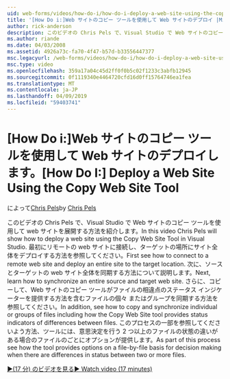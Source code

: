 ```yaml
---
uid: web-forms/videos/how-do-i/how-do-i-deploy-a-web-site-using-the-copy-web-site-tool
title: '[How Do i:]Web サイトのコピー ツールを使用して Web サイトのデプロイ |Microsoft Docs'
author: rick-anderson
description: このビデオの Chris Pels で、Visual Studio で Web サイトのコピー ツールを使用して web サイトを展開する方法を紹介します。 まず、リモートの web サイトに接続する方法を確認し、.
ms.author: riande
ms.date: 04/03/2008
ms.assetid: 4926a73c-fa70-4f47-b57d-b33556447377
msc.legacyurl: /web-forms/videos/how-do-i/how-do-i-deploy-a-web-site-using-the-copy-web-site-tool
msc.type: video
ms.openlocfilehash: 359a17a04c45d2ff0f0b5c02f1233c3abfb12945
ms.sourcegitcommit: 0f1119340e4464720cfd16d0ff15764746ea1fea
ms.translationtype: MT
ms.contentlocale: ja-JP
ms.lasthandoff: 04/09/2019
ms.locfileid: "59403741"
---
```

# <a name="how-do-i-deploy-a-web-site-using-the-copy-web-site-tool"></a><span data-ttu-id="8badf-104">[How Do i:]Web サイトのコピー ツールを使用して Web サイトのデプロイします。</span><span class="sxs-lookup"><span data-stu-id="8badf-104">[How Do I:] Deploy a Web Site Using the Copy Web Site Tool</span></span>

<span data-ttu-id="8badf-105">によって[Chris Pels](https://twitter.com/chrispels)</span><span class="sxs-lookup"><span data-stu-id="8badf-105">by [Chris Pels](https://twitter.com/chrispels)</span></span>

<span data-ttu-id="8badf-106">このビデオの Chris Pels で、Visual Studio で Web サイトのコピー ツールを使用して web サイトを展開する方法を紹介します。</span><span class="sxs-lookup"><span data-stu-id="8badf-106">In this video Chris Pels will show how to deploy a web site using the Copy Web Site Tool in Visual Studio.</span></span> <span data-ttu-id="8badf-107">最初にリモートの web サイトに接続し、ターゲットの場所にサイト全体をデプロイする方法を参照してください。</span><span class="sxs-lookup"><span data-stu-id="8badf-107">First see how to connect to a remote web site and deploy an entire site to the target location.</span></span> <span data-ttu-id="8badf-108">次に、ソースとターゲットの web サイト全体を同期する方法について説明します。</span><span class="sxs-lookup"><span data-stu-id="8badf-108">Next, learn how to synchronize an entire source and target web site.</span></span> <span data-ttu-id="8badf-109">さらに、コピーして、Web サイトのコピー ツールがファイルの相違点のステータス インジケーターを提供する方法を含むファイルの個々 またはグループを同期する方法を参照してください。</span><span class="sxs-lookup"><span data-stu-id="8badf-109">In addition, see how to copy and synchronize individual or groups of files including how the Copy Web Site tool provides status indicators of differences between files.</span></span> <span data-ttu-id="8badf-110">このプロセスの一部を参照してくださいよう方法、ツールには、意思決定を行う 2 つ以上のファイルの状態の違いがある場合のファイルのごとにオプションが提供します。</span><span class="sxs-lookup"><span data-stu-id="8badf-110">As part of this process see how the tool provides options on a file-by-file basis for decision making when there are differences in status between two or more files.</span></span>

[<span data-ttu-id="8badf-111">&#9654;(17 分) のビデオを見る</span><span class="sxs-lookup"><span data-stu-id="8badf-111">&#9654; Watch video (17 minutes)</span></span>](https://channel9.msdn.com/Blogs/ASP-NET-Site-Videos/how-do-i-deploy-a-web-site-using-the-copy-web-site-tool)
